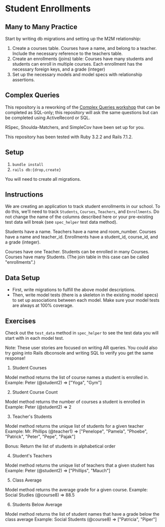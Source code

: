 # Student Enrollments
## Many to Many Practice

Start by writing db migrations and setting up the M2M relationship:

1. Create a courses table. Courses have a name, and belong to a teacher. Include the necessary reference to the teachers table.
2. Create an enrollments (joins) table: Courses have many students and students can enroll in multiple courses. Each enrollment has the necessary foreign keys, and a grade (integer)
3. Set up the necessary models and model specs with relationship assertions.


## Complex Queries

This repository is a reworking of the [Complex Queries workshop](https://backend.turing.edu/module2/misc/complex_queries) that can be completed as SQL-only; this repository will ask the same questions but can be completed using ActiveRecord or SQL. 

RSpec, Shoulda-Matchers, and SimpleCov have been set up for you. 

This repository has been tested with Ruby 3.2.2 and Rails 7.1.2. 

## Setup
1. `bundle install`
1. `rails db:{drop,create}`

You will need to create all migrations. 

## Instructions
We are creating an application to track student enrollments in our school. To do this, we'll need to track `Students`, `Courses`, `Teachers`, and `Enrollments`. Do not change the name of the columns described here or your pre-existing test data will break (see `spec_helper` test data method).

Students have a name. 
Teachers have a name and room_number.
Courses have a name and teacher_id. 
Enrollments have a student_id, course_id, and a grade (integer). 

Courses have one Teacher. 
Students can be enrolled in many Courses. 
Courses have many Students. (The join table in this case can be called "enrollments".) 

## Data Setup
- First, write migrations to fulfill the above model descriptions. 
- Then, write model tests (there is a skeleton in the existing model specs) to set up associations between each model. Make sure your model tests are always at 100% coverage. 


## Exercises

Check out the `test_data` method in `spec_helper` to see the test data you will start with in each model test.

Note: These user stories are focused on writing AR queries. You could also try going into Rails dbconsole and writing SQL to verify you get the same response! 


1. Student Courses

Model method returns the list of course names a student is enrolled in.
Example: Peter (@student2) => ["Yoga", "Gym"]

2. Student Course Count

Model method returns the number of courses a student is enrolled in
Example: Peter (@student2) => 2

3. Teacher's Students

Model method returns the unique list of students for a given teacher
Example: Mr. Phillips (@teacher1) => ["Penelope", "Pamela", "Phoebe", "Patrick", "Peter", "Pepe", "Pajak"]

Bonus: Return the list of students in alphabetical order

4. Student's Teachers

Model method returns the unique list of teachers that a given student has
Example: Peter (@student2) => ["Phillips", "Mauch"]

5. Class Average

Model method returns the average grade for a given course.
Example: Social Studies (@course8) => 88.5

6. Students Below Average

Model method returns the list of student names that have a grade below the class average
Example: Social Students (@course8) => ["Patricia", "Piper"]

